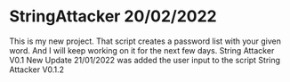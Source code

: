 # StringAttacker 20/02/2022
This is my new project. That script creates a password list with your given word. And I will keep working on it for the next few days.
String Attacker V0.1
New Update 21/01/2022
was added the user input to the script 
String Attacker V0.1.2
